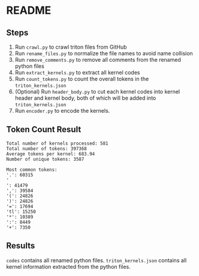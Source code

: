 # README

## Steps

1. Run `crawl.py` to crawl triton files from GitHub
2. Run `rename_files.py` to normalize the file names to avoid name collision
3. Run `remove_comments.py` to remove all comments from the renamed python files
4. Run `extract_kernels.py` to extract all kernel codes
5. Run `count_tokens.py` to count the overall tokens in the `triton_kernels.json`
6. (Optional) Run `header_body.py` to cut each kernel codes into kernel header and kernel body, both of which will be added into `triton_kernels.json`
7. Run `encoder.py` to encode the kernels.

## Token Count Result

```
Total number of kernels processed: 581
Total number of tokens: 397368
Average tokens per kernel: 683.94
Number of unique tokens: 3587

Most common tokens:
'.': 60315
'
': 41479
',': 39584
'(': 24826
')': 24826
'=': 17694
'tl': 15250
'*': 10389
':': 8449
'+': 7350
```

## Results

`codes` contains all renamed python files.
`triton_kernels.json` contains all kernel information extracted from the python files.